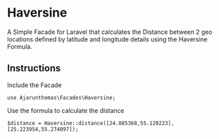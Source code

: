 # Haversine
A Simple Facade for Laravel that calculates the Distance between 2 geo locations defined by latitude and longitude details using the Haversine Formula.

## Instructions
Include the Facade
```
use Ajarunthomas\Facades\Haversine;
```
Use the formula to calculate the distance
```
$distance = Haversine::distance([24.885368,55.120223],[25.223954,55.274097]);
```

